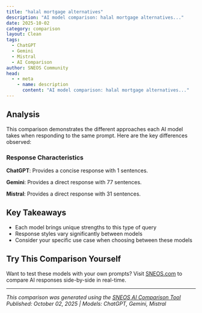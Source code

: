 ```yaml
---
title: "halal mortgage alternatives"
description: "AI model comparison: halal mortgage alternatives..."
date: 2025-10-02
category: comparison
layout: Clean
tags:
  - ChatGPT
  - Gemini
  - Mistral
  - AI Comparison
author: SNEOS Community
head:
  - - meta
    - name: description
      content: "AI model comparison: halal mortgage alternatives..."
---
```


<ChatComparison
  title="halal mortgage alternatives"
  prompt="halal mortgage alternatives"
  :responses='{"ChatGPT": "Halal mortgage alternatives are financial products designed to comply with Islamic principles, particularly the prohibition of riba (interest). Here are some common halal mortgage alternatives:\n\n1. **Murabaha**: This is a cost-plus financing arrangement. The bank purchases the property and sells it to the buyer at a markup. The buyer pays this price in installments, with no interest involved.\n\n2. **Ijara**: In an Ijara agreement, the bank buys a property and leases it to the client. The client pays rent to the bank, and at the end of the lease term, the client has the option to purchase the property, often at a pre-agreed price.\n\n3. **Musharaka**: This is a partnership model where the bank and the client co-invest in a property. The client gradually buys out the bank’s share over time, often through rental payments for the portion of the property not yet owned.\n\n4. **Diminishing Musharaka**: A variation of Musharaka, this involves the bank and client buying a property together, where the client gradually purchases the bank&#x27;s share over time, paying rent for the bank’s remaining share.\n\n5. **Murabaha to Purchase Order**: This is similar to traditional Murabaha but specifically relates to an asset purchase — whereby the financial institution agrees to become the owner of an asset for the purpose of selling it to the client at a markup.\n\n6. **Islamic Home Financing**: Some banks offer Sharia-compliant home financing that does not involve interest and instead uses structures such as Ijara, Musharaka, or Murabaha.\n\n7. **Real Estate Investment Trusts (REITs)**: Some Sharia-compliant REITs could be considered an alternative, where investors can invest in real estate without engaging in traditional debt financing.\n\nAlways ensure that any financial product adheres to Islamic principles, and it&#x27;s advisable to consult with a qualified Islamic finance expert or a scholar regarding the contracts and terms to ensure compliance with Sharia law.", "Gemini": "Okay, let\u0027s explore halal mortgage alternatives. It\u0027s important to understand that \u0022halal\u0022 in finance means compliant with Islamic law (Sharia). This primarily revolves around avoiding interest (riba) and excessive uncertainty (gharar). Therefore, traditional mortgages, which rely heavily on interest, are generally not considered halal.\n\nHere are some common halal mortgage alternatives:\n\n**1. Musharaka Mutanaqisa (Diminishing Partnership):**\n\n* **How it Works:** The bank and the homebuyer enter into a partnership to purchase the property. Both contribute a portion of the purchase price. The bank\u0027s share is then gradually sold to the homebuyer over time through regular payments. With each payment, the homebuyer\u0027s ownership stake increases, and the bank\u0027s stake diminishes. The rental amount is agreed at the outset for the initial term.\n\n* **Key Features:**\n * *No interest:* The homebuyer pays a rent for the bank\u0027s share of the property and also buys out the bank\u0027s share gradually.\n * *Shared ownership:* The bank and homebuyer are co-owners until the bank\u0027s share is fully purchased.\n * *Profit and Loss Sharing:* Although the intent is not for the bank to make losses, theoretically, the value of the asset is jointly borne.\n * *Transparency:* The agreement must clearly outline the ownership percentages, payment schedules, and rental terms.\n\n* **Pros:** Widely considered Sharia-compliant, allows for homeownership without interest.\n* **Cons:** Can be more complex to structure than a traditional mortgage. The initial rental payments might be higher than interest-based mortgage payments depending on the agreement.\n\n**2. Ijara (Lease-to-Own):**\n\n* **How it Works:** The bank purchases the property and then leases it to the homebuyer for a fixed period. The lease payments consist of two parts: a rental portion and a portion that goes towards purchasing the property. At the end of the lease term, the homebuyer gains full ownership of the property.\n\n* **Key Features:**\n * *Lease Agreement:* A clear lease agreement outlines the rental payments, purchase price, and terms of ownership transfer.\n * *No Interest:* The payments are structured as rent, not interest.\n * *Ownership Transfer:* Ownership is transferred to the homebuyer upon completion of the lease term and all payments are made.\n\n* **Pros:** Relatively straightforward structure, avoids interest.\n* **Cons:** Can be more expensive overall than a traditional mortgage due to the profit margin included in the lease payments. The bank retains ownership until the end of the term.\n\n**3. Murabaha (Cost-Plus Financing):**\n\n* **How it Works:** The bank purchases the property on behalf of the homebuyer. The bank then sells the property to the homebuyer at a predetermined price, which includes the original cost of the property plus a profit margin for the bank. The homebuyer pays off the price in installments over a set period.\n\n* **Key Features:**\n * *Fixed Price:* The selling price is agreed upon upfront, providing certainty.\n * *Transparency:* The cost of the property and the bank\u0027s profit margin are clearly disclosed.\n * *Installment Payments:* The homebuyer makes fixed installment payments over the agreed-upon term.\n\n* **Pros:** Simple and transparent, provides a fixed payment schedule.\n* **Cons:** Some scholars view this as a roundabout way of charging interest, as the profit margin is essentially a fixed return. Less flexible than other methods. The profit margin is usually set higher than prevailing interest rates.\n\n**4. Sukuk (Islamic Bonds):**\n\n* **How it Works:** Sukuk are essentially certificates of ownership in an asset. In the context of home financing, a Sukuk could be issued to finance the purchase of a property. Investors purchase the Sukuk, and the proceeds are used to buy the property. The homebuyer then makes payments that are distributed to the Sukuk holders as a return on their investment.\n\n* **Key Features:**\n * *Asset-Backed:* Sukuk must be linked to an underlying asset.\n * *Shared Ownership:* Sukuk holders share in the ownership of the asset.\n * *Profit Sharing:* Returns are based on the performance of the asset.\n\n* **Pros:** A more sophisticated and potentially efficient financing mechanism.\n* **Cons:** Less common for individual home financing, more often used for large-scale projects. Can be complex to understand.\n\n**5. Cooperative Housing Societies (Islamic Model):**\n\n* **How it Works:** These are community-based organizations that pool funds from members to purchase properties. Members then have the right to live in the properties owned by the society. A rental/occupancy fee is charged based on the cost of the property.\n\n* **Key Features:**\n * *Community Ownership:* The properties are owned collectively by the members.\n * *Shared Responsibility:* Members share in the management and maintenance of the properties.\n * *Non-Profit Motive:* The primary goal is to provide affordable and halal housing for its members.\n\n* **Pros:** Promotes community and shared responsibility, avoids interest.\n* **Cons:** Availability is limited, can be challenging to find a suitable society.\n\n**Important Considerations When Choosing a Halal Mortgage Alternative:**\n\n* **Sharia Compliance:** Ensure that the financing option is endorsed by reputable Islamic scholars or Sharia boards. Ask for a Sharia compliance certificate.\n* **Transparency:** The agreement should be clear, transparent, and easy to understand. Avoid any hidden fees or ambiguous terms.\n* **Cost Comparison:** Compare the total cost of the halal mortgage alternative (including rent, purchase price, and fees) with the cost of a traditional mortgage. Halal alternatives may sometimes be more expensive.\n* **Financial Stability:** Choose a reputable and financially stable institution offering the halal financing option.\n* **Legal Advice:** Consult with a qualified lawyer to review the agreement and ensure that it complies with local laws.\n* **Availability:** Halal mortgage options are not universally available. Their availability depends on your location and the financial institutions operating in your area. Look for Islamic banks, Islamic finance companies, or conventional banks with Islamic finance divisions.\n\n**Where to Find Halal Mortgage Alternatives:**\n\n* **Islamic Banks:** These banks specialize in providing Sharia-compliant financial products and services.\n* **Islamic Finance Companies:** These companies offer a range of Islamic financing options, including home financing.\n* **Conventional Banks with Islamic Finance Divisions:** Some conventional banks have established Islamic finance divisions that offer halal mortgage alternatives.\n* **Online Resources:** Search online for Islamic finance providers in your area.\n\n**Disclaimer:**\n\nI am an AI chatbot and cannot provide financial or legal advice. The information provided above is for general knowledge and informational purposes only, and does not constitute financial or legal advice. It is essential to consult with qualified professionals before making any financial decisions. Specifically, seek advice from both a financial advisor and a Sharia advisor before committing to any of these alternatives.\n", "Mistral": "Halal mortgages, also known as Islamic mortgages, are designed to comply with Islamic law (Sharia), which prohibits the payment or receipt of interest (riba). There are several alternatives to traditional mortgages that are considered halal. Here are some common options:\n\n1. **Murabaha (Cost-Plus Financing):**\n - In this model, the bank purchases the property and then sells it to the buyer at a higher price, which includes the bank\u0027s profit margin. The buyer then pays the bank in installments.\n - Example: The bank buys a house for $200,000 and sells it to the buyer for $250,000, with the buyer paying in installments over a period of time.\n\n2. **Ijara (Leasing):**\n - The bank purchases the property and leases it to the buyer. The buyer makes rental payments to the bank, and at the end of the lease term, the buyer has the option to purchase the property.\n - Example: The bank buys a house and leases it to the buyer for a monthly rent. At the end of the lease period, the buyer can purchase the house at a predetermined price.\n\n3. **Ijara-wa-Iqtina (Lease-to-Own):**\n - Similar to Ijara, but with a clear intention to transfer ownership to the buyer at the end of the lease period. The buyer makes rental payments, part of which goes towards the purchase price.\n - Example: The bank buys a house and leases it to the buyer. A portion of the monthly rent goes towards the purchase price, and at the end of the lease period, the buyer owns the house.\n\n4. **Musharaka (Joint Venture):**\n - The bank and the buyer jointly purchase the property. The buyer makes payments to the bank, gradually increasing their share of ownership until they own the property outright.\n - Example: The bank and the buyer jointly purchase a house. The buyer makes payments to the bank, increasing their share of ownership over time until they own the entire property.\n\n5. **Diminishing Musharaka:**\n - Similar to Musharaka, but the buyer\u0027s share of ownership increases with each payment, while the bank\u0027s share decreases. The buyer also pays rent to the bank for the bank\u0027s share of the property.\n - Example: The bank and the buyer jointly purchase a house. The buyer makes payments to the bank, increasing their share of ownership and reducing the bank\u0027s share. The buyer also pays rent to the bank for the bank\u0027s share of the property.\n\n6. **Takaful (Islamic Insurance):**\n - While not a mortgage alternative, Takaful is often used in conjunction with Islamic financing to provide insurance coverage that complies with Sharia principles.\n\nThese alternatives allow Muslims to finance the purchase of a home without violating Islamic law. It\u0027s important to consult with a financial advisor or a specialist in Islamic finance to understand the specific terms and conditions of these products."}' 
  published-date="08:59"
/>

## Analysis

This comparison demonstrates the different approaches each AI model takes when responding to the same prompt. Here are the key differences observed:

### Response Characteristics

**ChatGPT**: Provides a concise response with 1 sentences. 

**Gemini**: Provides a direct response with 77 sentences. 

**Mistral**: Provides a direct response with 31 sentences. 

## Key Takeaways

- Each model brings unique strengths to this type of query
- Response styles vary significantly between models
- Consider your specific use case when choosing between these models

## Try This Comparison Yourself

Want to test these models with your own prompts? Visit [SNEOS.com](https://sneos.com) to compare AI responses side-by-side in real-time.

---

*This comparison was generated using the [SNEOS AI Comparison Tool](https://sneos.com)*
*Published: October 02, 2025 | Models: ChatGPT, Gemini, Mistral*
